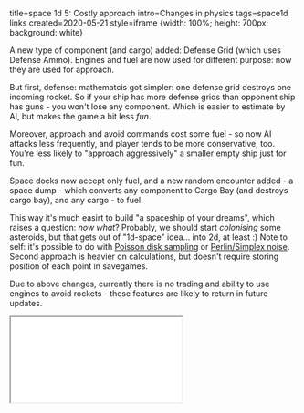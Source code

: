 title=space 1d 5: Costly approach
intro=Changes in physics
tags=space1d links
created=2020-05-21
style=iframe {width: 100%; height: 700px; background: white}

A new type of component (and cargo) added: Defense Grid (which uses Defense Ammo).
Engines and fuel are now used for different purpose: now they are used for approach.

But first, defense: mathematcis got simpler: one defense grid destroys one incoming rocket.
So if your ship has more defense grids than opponent ship has guns - you won't lose any component.
Which is easier to estimate by AI, but makes the game a bit less _fun_.

Moreover, approach and avoid commands cost some fuel - so now AI attacks less frequently, and player tends to be more conservative, too.
You're less likely to "approach aggressively" a smaller empty ship just for fun.

Space docks now accept only fuel,
and a new random encounter added - a space dump - which converts any component to Cargo Bay (and destroys cargo bay),
and any cargo - to fuel.

This way it's much easirt to build "a spaceship of your dreams", which raises a question: _now what_?
Probably, we should start _colonising_ some asteroids, but that gets out of "1d-space" idea... into 2d, at least :)
Note to self: it's possible to do with [Poisson disk sampling][1] or [Perlin/Simplex noise][2].
Second approach is heavier on calculations, but doesn't require storing position of each point in savegames.

[1]: http://devmag.org.za/2009/05/03/poisson-disk-sampling/
[2]: https://www.redblobgames.com/maps/terrain-from-noise/#trees

Due to above changes, currently there is no trading and ability to use engines to avoid rockets - these features are likely to return in future updates.

<iframe src="space-1d-5-costly-approach.htm"></iframe>
